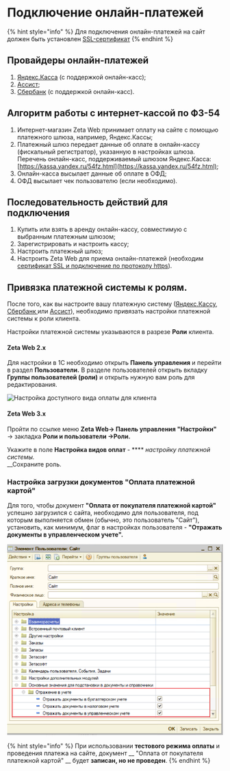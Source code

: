 # Подключение онлайн-платежей

{% hint style="info" %}
Для подключения онлайн-платежей на сайт должен быть установлен [SSL-сертификат](../../ustanovka-i-obnovlenie/ssl-sertifikat-https.md)
{% endhint %}

## Провайдеры онлайн-платежей

1. [Яндекс.Касса](yandeks.kassa-yandex.kassa.md) (с поддержкой онлайн-касс);
2. [Ассист](assist-assist.md);
3. [Сбербанк](https://help-zetaweb.zetasoft.ru/\~/edit/drafts/-LYCU2gYFNYKqr6dH7Cd/opisanie-i-nastroika/podklyuchenie-onlain-platezhei/sberbank-sberbank) (с поддержкой онлайн-касс).

## Алгоритм работы с интернет-кассой по ФЗ-54

1. Интернет-магазин Zeta Web принимает оплату на сайте с помощью платежного шлюза, например, Яндекс.Кассы;
2. Платежный шлюз передает данные об оплате в онлайн-кассу (фискальный регистратор), указанную в настройках шлюза. Перечень онлайн-касс, поддерживаемый шлюзом Яндекс.Касса: [https://kassa.yandex.ru/54fz.html](https://kassa.yandex.ru/54fz.html);
3. Онлайн-касса высылает данные об оплате в ОФД;
4. ОФД высылает чек пользователю (если необходимо).

## Последовательность действий для подключения

1. Купить или взять в аренду онлайн-кассу, совместимую с выбранным платежным шлюзом;
2. Зарегистрировать и настроить кассу;
3. Настроить платежный шлюз;
4. Настроить Zeta Web для приема онлайн-платежей (необходим [сертификат SSL и подключение по протоколу https](https://help-zetaweb.zetasoft.ru/ustanovka-i-obnovlenie/ssl-sertifikat-https#ustanovka-ssl-sertifikata-https)).

## Привязка платежной системы к ролям.

После того, как вы настроите вашу платежную систему ([Яндекс.Кассу](yandeks.kassa-yandex.kassa.md), [Сбербанк ](https://help-zetaweb.zetasoft.ru/\~/edit/drafts/-LYCU2gYFNYKqr6dH7Cd/opisanie-i-nastroika/podklyuchenie-onlain-platezhei/sberbank-sberbank)или [Ассист](assist-assist.md)), необходимо привязать настройки платежной системы к роли клиента.

Настройки платежной системы указываются в разрезе **Роли** клиента.

#### Zeta Web 2.x

Для настройки в 1С необходимо открыть **Панель управления** и перейти в раздел **Пользователи.** В разделе пользователей открыть вкладку **Группы пользователей (роли)** и открыть нужную вам роль для редактирования.

![Настройка доступного вида оплаты для клиента](<../../.gitbook/assets/image (541).png>)

#### Zeta Web 3.x

Пройти по ссылке меню **Zeta Web→ Панель управления "Настройки"** → закладка **Роли и пользователи →Роли.**



Укажите в поле **Настройка видов оплат** - **** _настройку платежной системы._ \
__Сохраните роль.

### Настройка загрузки документов "Оплата платежной картой"

Для того, чтобы документ **"Оплата от покупателя платежной картой"**  успешно загрузился с сайта, необходимо для пользователя, под которым выполняется обмен (обычно, это пользователь "Сайт"), установить, как минимум, флаг в настройках пользователя - **"Отражать документы в управленческом учете".**

![](<../../.gitbook/assets/Image 150.png>)

{% hint style="info" %}
При использовании **тестового режима оплаты** и проведения платежа на сайте, документ __ "Оплата от покупателя платежной картой" __ будет **записан, но не проведен**.
{% endhint %}

